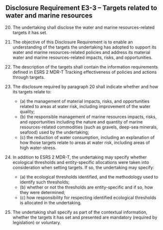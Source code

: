 ## Disclosure Requirement E3-3 – Targets related to water and marine resources

20. The undertaking shall disclose the water and marine resources-related targets it has set.

21. The objective of this Disclosure Requirement is to enable an understanding of the targets the undertaking has adopted to support its water and marine resources-related policies and address its material water and marine resources-related impacts, risks, and opportunities.

22. The description of the targets shall contain the information requirements defined in ESRS 2 MDR-T Tracking effectiveness of policies and actions through targets.

23. The disclosure required by paragraph 20 shall indicate whether and how its targets relate to:

	- (a) the management of material impacts, risks, and opportunities related to areas at water risk, including improvement of the water quality;
	- (b) the responsible management of marine resources impacts, risks, and opportunities including the nature and quantity of marine resources-related commodities (such as gravels, deep-sea minerals, seafood) used by the undertaking;
	- (c) the reduction of water consumption, including an explanation of how those targets relate to areas at water risk, including areas of high water-stress.

24. In addition to ESRS 2 MDR-T, the undertaking may specify whether ecological thresholds and entity-specific allocations were taken into consideration when setting targets. If so, the undertaking may specify:

	- (a) the ecological thresholds identified, and the methodology used to identify such thresholds;
	- (b) whether or not the thresholds are entity-specific and if so, how they were determined;
	- (c) how responsibility for respecting identified ecological thresholds is allocated in the undertaking.

25. The undertaking shall specify as part of the contextual information, whether the targets it has set and presented are mandatory (required by legislation) or voluntary. 

